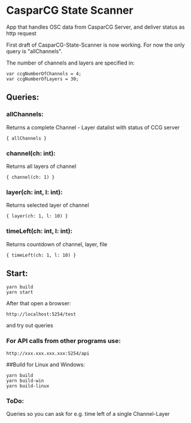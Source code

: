 # CasparCG State Scanner
App that handles OSC data from CasparCG Server, and deliver status as http request

First draft of CasparCG-State-Scanner is now working. For now the only query is "allChannels".

The number of channels and layers are specified in: 
```
var ccgNumberOfChannels = 4;
var ccgNumberOfLayers = 30;
``` 

## Queries:
### allChannels: 
Returns a complete Channel - Layer datalist with status of CCG server
```
{ allChannels }
```

### channel(ch: int):
Returns all layers of channel
```
{ channel(ch: 1) }
```

### layer(ch: int, l: int):
Returns selected layer of channel
```
{ layer(ch: 1, l: 10) }
```
### timeLeft(ch: int, l: int):
Returns countdown of channel, layer, file
```
{ timeLeft(ch: 1, l: 10) }
```


## Start:
```
yarn build
yarn start
```
After that open a browser:
```
http://localhost:5254/test
```
and try out queries

### For API calls from other programs use:
```
http://xxx.xxx.xxx.xxx:5254/api
```

##Build for Linux and Windows:
```
yarn build
yarn build-win
yarn build-linux
```

### ToDo:
Queries so you can ask for e.g. time left of a single Channel-Layer
